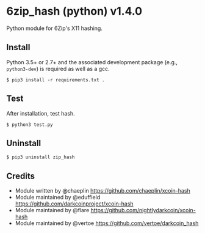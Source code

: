 6zip_hash (python) v1.4.0
===========================

Python module for 6Zip's X11 hashing.


Install
-------

Python 3.5+ or 2.7+ and the associated development package (e.g., `python3-dev`) is required as well as a gcc.

    $ pip3 install -r requirements.txt .

Test
-------

After installation, test hash.

    $ python3 test.py

Uninstall
-------
    $ pip3 uninstall zip_hash

Credits
-------

* Module written by @chaeplin https://github.com/chaeplin/xcoin-hash
* Module maintained by @eduffield https://github.com/darkcoinproject/xcoin-hash
* Module maintained by @flare https://github.com/nightlydarkcoin/xcoin-hash
* Module maintained by @vertoe https://github.com/vertoe/darkcoin_hash
